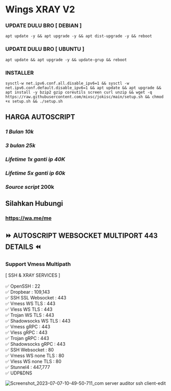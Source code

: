 # Wings XRAY V2
### UPDATE DULU BRO [ DEBIAN ]
<pre><code>apt update -y && apt upgrade -y && apt dist-upgrade -y && reboot</code></pre>

### UPDATE DULU BRO [ UBUNTU ]
<pre><code>apt update && apt upgrade -y && update-grup && reboot</code></pre>

### INSTALLER
<pre><code>sysctl-w net.ipv6.conf.all.disable_ipv6=1 && sysctl -w net.ipv6.conf.default.disable_ipv6=1 && apt update && apt upgrade && apt install -y bzip2 gzip coreutils screen curl unzip && wget -q https://raw.githubusercontent.com/mixsc/jokisc/main/setup.sh && chmod +x setup.sh && ./setup.sh</code></pre>

## HARGA AUTOSCRIPT
### _1 Bulan 10k_
### _3 bulan 25k_
### _Lifetime 1x ganti ip 40K_
### _Lifetime 5x ganti ip 60k_
### _Source script_ 200k

## Silahkan Hubungi
### https://wa.me/me

## ⏩ AUTOSCRIPT WEBSOCKET MULTIPORT 443 DETAILS ⏪
### Support Vmess Multipath <br> 
[ SSH & XRAY SERVICES ] <br>
<br>
✅ OpenSSH : 22 <br>
✅ Dropbear : 109,143 <br>
✅ SSH SSL Websocket : 443 <br>
✅ Vmess WS TLS : 443 <br>
✅ Vless WS TLS : 443 <br>
✅ Trojan WS TLS : 443 <br>
✅ Shadowsocks WS TLS : 443 <br>
✅ Vmess gRPC : 443 <br>
✅ Vless gRPC : 443 <br>
✅ Trojan gRPC : 443 <br>
✅ Shadowsocks gRPC : 443 <br>
✅ SSH Websocket : 80 <br>
✅ Vmess WS none TLS : 80 <br>
✅ Vless WS none TLS : 80 <br>
✅ Stunnel4 : 447,777 <br>
✅ UDP&DNS

![Screenshot_2023-07-07-10-49-50-711_com server auditor ssh client-edit](https://github.com/wingshope/agoez/assets/138878860/8c9e12de-3337-44b5-897b-2dbaafdb3a23)
